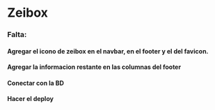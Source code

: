 # Zeibox

### Falta:
#### Agregar el icono de zeibox en el navbar, en el footer y el del favicon.
#### Agregar la informacion restante en las columnas del footer
#### Conectar con la BD
#### Hacer el deploy
